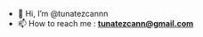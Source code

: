- 👋 Hi, I’m @tunatezcannn
- 📫 How to reach me : **tunatezcann@gmail.com**

<!---
tunatezcannn/tunatezcannn is a ✨ special ✨ repository because its `README.md` (this file) appears on your GitHub profile.
You can click the Preview link to take a look at your changes.
--->
